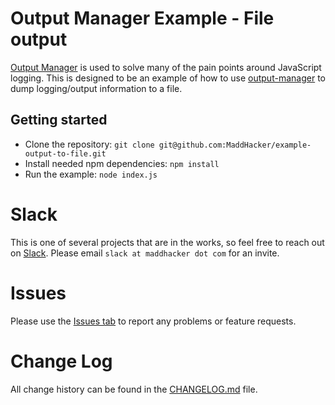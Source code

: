 # Output Manager Example - File output
[Output Manager](https://www.npmjs.com/package/output-manager) is used to solve many of the pain points around JavaScript logging.  This is designed to be an example of how to use [output-manager](https://www.npmjs.com/package/output-manager) to dump logging/output information to a file.

## Getting started
- Clone the repository: `git clone git@github.com:MaddHacker/example-output-to-file.git`
- Install needed npm dependencies: `npm install`
- Run the example: `node index.js`

# Slack
This is one of several projects that are in the works, so feel free to reach out on [Slack](https://maddhacker.slack.com/).  Please email `slack at maddhacker dot com` for an invite.

# Issues
Please use the [Issues tab](../../issues) to report any problems or feature requests.

# Change Log
All change history can be found in the [CHANGELOG.md](CHANGELOG.md) file.
